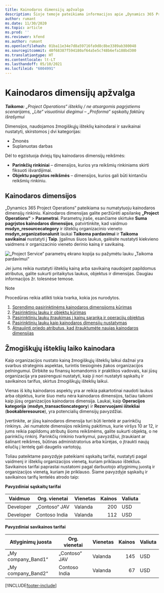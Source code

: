 ```yaml
---
title: Kainodaros dimensijų apžvalga
description: Šioje temoje pateikiama informacijos apie „Dynamics 365 Project Operations“ kainodaros dimensijas.
author: rumant
ms.date: 11/30/2020
ms.topic: article
ms.prod: ''
ms.reviewer: kfend
ms.author: rumant
ms.openlocfilehash: 01ba11e34e7d8a59716fa9d8c8be3389ab380048
ms.sourcegitcommit: 40f68387f594180af64a5e5c748b6efa188bd300
ms.translationtype: HT
ms.contentlocale: lt-LT
ms.lasthandoff: 05/10/2021
ms.locfileid: "6004991"
---
```

# <a name="pricing-dimensions-overview"></a>Kainodaros dimensijų apžvalga

_**Taikoma:** „Project Operations“ išteklių / ne atsargomis pagrįstiems scenarijams, „Lite“ visuotiniui diegimui – „Proforma“ sąskaitų faktūrų išrašymui_

Dimensijos, naudojamos žmogiškųjų išteklių kainodarai ir savikainai nustatyti, skirstomos į dvi kategorijas:

- Žmonės
- Suplanuotas darbas

Dėl to egzistuoja dviejų tipų kainodaros dimensijų reikšmės:

- **Parinkčių rinkiniai** – dimensijos, kurios yra reikšmių rinkiniams skirti fiksuoti išvardijimai.
- **Objektu pagrįstos reikšmės** – dimensijos, kurios gali būti kintančiu reikšmių rinkiniu.

## <a name="pricing-dimensions"></a>Kainodaros dimensijos

„Dynamics 365 Project Operations“ pateikiama su numatytuoju kainodaros dimensijų rinkiniu. Kainodaros dimensijas galite peržiūrėti apsilankę **„Project Operations“** > **Parametrai**. Parametrų įraše, esančiame skirtuke **Suma pagrįstos kainodaros dimensijos**, patvirtinkite, kad vaidmuo **msdyn_resourcecategory** ir išteklių organizacinio vieneto **msdyn_organizationalunit** laukai **Taikoma pardavimui** ir **Taikoma savikainai** nustatyti į **Taip**. Įgalinus šiuos laukus, galėsite nustatyti kiekvieno vaidmens ir organizacinio vieneto derinio kainą ir savikainą.

![„Project Service“ parametrų ekrano kopija su pažymėtu lauku „Taikoma pardavimui“](media/PS-OOB-parameters.png)

Jei jums reikia nustatyti išteklių kainą arba savikainą naudojant papildomus atributus, galite sukurti pritaikytus laukus, objektus ir dimensijas. Daugiau informacijos žr. tolesnėse temose. 
  
  > [!NOTE]
  > Procedūras reikia atlikti tokia tvarka, kokia jos nurodytos.

1. [Sprendimo pasirinktinėms kainodaros dimensijoms kūrimas](../sales/create-solution-custompd.md)
2. [Pasirinktinių laukų ir objektų kūrimas](create-custom-fields-entities-pricing-dimensions.md)
3. [Pasirinktinių laukų įtraukimas į kainų sąranką ir operacijų objektus ](add-custom-fields-price-setup-transactional-entities.md)
4. [Pasirinktinių laukų kaip kainodaros dimensijų nustatymas ](set-up-custom-fields-pricing-dimensions.md)
5. [Atnaujinti priedo atributus, kad įtrauktumėte naujas kainodaros dimensijas](update-plugin-attributes-pd.md)


## <a name="pricing-human-resource-time"></a>Žmogiškųjų išteklių laiko kainodara
Kaip organizacijos nustato kainą žmogiškųjų išteklių laikui dažnai yra svarbus strateginis aspektas, turintis tiesioginės įtakos organizacijos pelningumui. Dirbkite su finansų komandomis ir praktikos vadovais, kai jūsų organizacija yra pasirengusi nustatyti, kaip ji nori nustatyti sąskaitų ir savikainos tarifus, skirtus žmogiškųjų išteklių laikui.

Vienas iš kitų kainodaros aspektų yra ar reikia pakartotinai naudoti laukus arba objektus, kurie šiuo metu nėra kainodaros dimensijos, tačiau taikomi kaip jūsų organizacijos kainodaros dimensija. Laukai, kaip **Operacijos kategorija** (**msdyn_transactioncategory**) ir **Rezervuojami ištekliai** (**bookableresource**), yra potencialių dimensijų pavyzdžiai. 

Įvertinkite, ar jūsų kainodaros dimensija turi būti lentelė ar parinkčių rinkinys. Jei numatote dimensijos reikšmių pakitimus, kurie viršys 10 ar 12, ir jums reikia papildomų atributų šioms reikšmėms, galite sukurti objektą, o ne parinkčių rinkinį. Parinkčių rinkinio tvarkymui, pavyzdžiui, įtraukiant ar šalinant reikšmes, būtinas administratorius arba kūrėjas, o įtraukti naujų eilučių į lentelę gali daugelis vartotojų.

Toliau pateiktame pavyzdyje pateikiami sąskaitų tarifai, nustatyti pagal vaidmenį ir išteklių organizacijos vienetą, kuriam priklauso išteklius. Savikainos tarifai paprastai nustatomi pagal darbuotojo atlyginimų juostą ir organizacijos vienetą, kuriam jie priklauso. Šiame pavyzdyje sąskaitų ir savikainos tarifų lentelės atrodo taip:

**Pavyzdiniai sąskaitų tarifai**

| Vaidmuo        | Org. vienetai    |Vienetas      |Kainos      |Valiuta  |
| ------------|-------------|----------|----------:|----------|
| Developer   | „Contoso“ JAV  |Valanda | 200|USD     |
| Developer   | Contoso India |Valanda|   112|USD     |


**Pavyzdiniai savikainos tarifai**

| Atlyginimų juosta     | Org. vienetai    |Vienetas      |Kainos      |Valiuta  |
| ----------------|-------------|----------|----------:|----------|
| „My company_Band1“ | „Contoso“ JAV  |Valanda | 145|USD     |
| „My company_Band2“ | Contoso India |Valanda|   67|USD     |


[!INCLUDE[footer-include](../includes/footer-banner.md)]